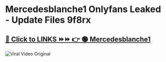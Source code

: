 
 # Mercedesblanche1 Onlyfans Leaked - Update Files 9f8rx

## <h2><a href="https://clipsfans.com/Mercedesblanche1&ref=git">🔗 Click to LINKS ⏩⏩ 👉 🟢 Mercedesblanche1 </a></h2>

<a href="https://clipsfans.com/Mercedesblanche1&ref=git" rel="nofollow" data-target="animated-image.originalLink"><img src="https://i.ibb.co.com/xMMVF88/686577567.gif" alt="Viral Video Original" style="max-width: 100%; display: inline-block;" data-target="animated-image.originalImage"></a>


